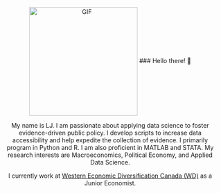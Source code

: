 <div align="center">
<img align="center" alt="GIF" height="250px" src="https://media.giphy.com/media/du3J3cXyzhj75IOgvA/giphy.gif" />
### Hello there! 👋

My name is LJ. I am passionate about applying data science to foster evidence-driven public policy. I develop scripts to increase data accessibility and help expedite the collection of evidence. I primarily program in Python and R. I am also proficient in MATLAB and STATA. My research interests are Macroeconomics, Political Economy, and Applied Data Science.

I currently work at [Western Economic Diversification Canada (WD)](https://www.wd-deo.gc.ca/eng/home.asp) as a Junior Economist. 

<!--
**lj-valencia/lj-valencia** is a ✨ _special_ ✨ repository because its `README.md` (this file) appears on your GitHub profile.

Here are some ideas to get you started:

- 🔭 I’m currently working on ...
- 🌱 I’m currently learning ...
- 👯 I’m looking to collaborate on ...
- 🤔 I’m looking for help with ...
- 💬 Ask me about ...
- 📫 How to reach me: ...
- 😄 Pronouns: ...
- ⚡ Fun fact: ...
-->
